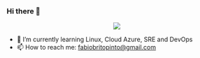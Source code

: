 ### Hi there 👋

<p align='center'>
  <a href="https://www.linkedin.com/in/fabiobritopinto/">
    <img src="https://img.shields.io/badge/linkedin-%230077B5.svg?&style=for-the-badge&logo=linkedin&logoColor=white" />
  </a>
</p>

- 🌱 I’m currently learning Linux, Cloud Azure, SRE and DevOps
- 📫 How to reach me: fabiobritopinto@gmail.com

